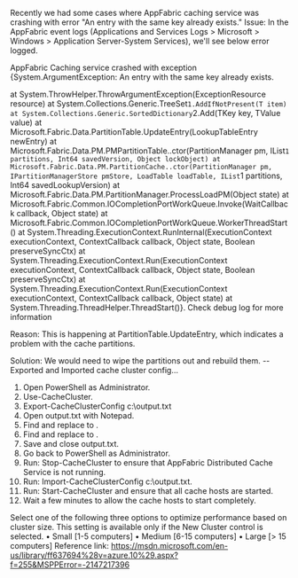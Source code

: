 Recently we had some cases where AppFabric caching service was crashing with error "An entry with the same key already exists."
Issue: In the AppFabric event logs (Applications and Services Logs > Microsoft > Windows > Application Server-System Services), we'll see below error logged.

AppFabric Caching service crashed with exception {System.ArgumentException: An entry with the same key already exists.

at System.ThrowHelper.ThrowArgumentException(ExceptionResource resource)
at System.Collections.Generic.TreeSet`1.AddIfNotPresent(T item)
at System.Collections.Generic.SortedDictionary`2.Add(TKey key, TValue value)
at Microsoft.Fabric.Data.PartitionTable.UpdateEntry(LookupTableEntry newEntry)
at Microsoft.Fabric.Data.PM.PMPartitionTable..ctor(PartitionManager pm, IList`1 partitions, Int64 savedVersion, Object lockObject)
at Microsoft.Fabric.Data.PM.PartitionCache..ctor(PartitionManager pm, IPartitionManagerStore pmStore, LoadTable loadTable, IList`1 partitions, Int64 savedLookupVersion)
at Microsoft.Fabric.Data.PM.PartitionManager.ProcessLoadPM(Object state)
at Microsoft.Fabric.Common.IOCompletionPortWorkQueue.Invoke(WaitCallback callback, Object state)
at Microsoft.Fabric.Common.IOCompletionPortWorkQueue.WorkerThreadStart()
at System.Threading.ExecutionContext.RunInternal(ExecutionContext executionContext, ContextCallback callback, Object state, Boolean preserveSyncCtx)
at System.Threading.ExecutionContext.Run(ExecutionContext executionContext, ContextCallback callback, Object state, Boolean preserveSyncCtx)
at System.Threading.ExecutionContext.Run(ExecutionContext executionContext, ContextCallback callback, Object state)
at System.Threading.ThreadHelper.ThreadStart()}. Check debug log for more information
 
Reason: This is happening at PartitionTable.UpdateEntry, which indicates a problem with the cache partitions.
 
Solution:
We would need to wipe the partitions out and rebuild them.
-- Exported and Imported cache cluster config…
1. Open PowerShell as Administrator.
2. Use-CacheCluster.
3. Export-CacheClusterConfig c:\output.txt
4. Open output.txt with Notepad.
5. Find and replace <dataCache size=”Medium”> to <dataCache size=”Small”>.
6. Find and replace <caches partitionCount=”256″> to <caches partitionCount=”32″>.
7. Save and close output.txt.
8. Go back to PowerShell as Administrator.
9. Run: Stop-CacheCluster to ensure that AppFabric Distributed Cache Service is not running.
10. Run: Import-CacheClusterConfig c:\output.txt.
11. Run: Start-CacheCluster and ensure that all cache hosts are started.
12. Wait a few minutes to allow the cache hosts to start completely.
 
Select one of the following three options to optimize performance based on cluster size. This setting is available only if the New Cluster control is selected.
	• Small [1-5 computers]
	• Medium [6-15 computers]
	• Large [> 15 computers]
Reference link: https://msdn.microsoft.com/en-us/library/ff637694%28v=azure.10%29.aspx?f=255&MSPPError=-2147217396
